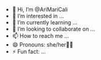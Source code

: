 - 👋 Hi, I’m @AriMariCali
- 👀 I’m interested in ...
- 🌱 I’m currently learning ...
- 💞️ I’m looking to collaborate on ...
- 📫 How to reach me ...
- 😄 Pronouns: she/her🏳️‍⚧️
- ⚡ Fun fact: ...

<!---
AriMariCali/AriMariCali is a ✨ special ✨ repository because its `README.md` (this file) appears on your GitHub profile.
You can click the Preview link to take a look at your changes.
--->

